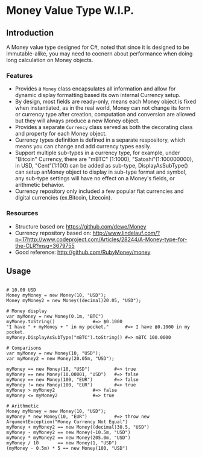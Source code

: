 # Money Value Type W.I.P. #

## Introduction

A Money value type designed for C#, noted that since it is designed to be immutable-alike, you may need to cocnern about performance when doing long calculation on Money objects.

### Features

- Provides a `Money` class encapsulates all information and allow for dynamic display formatting based its own internal Currency setup.
- By design, most fields are ready-only, means each Money object is fixed when instantiated, as in the real world, Money can not change its form or currency type after creation, computation and conversion are allowed but they will always produce a new Money object.
- Provides a separate `Currency` class served as both the decorating class and property for each Money object.
- Currency types definition is defined in a separate respository, which means you can change and add currency types easily.
- Support multiple sub-types in a currency type, for example, under "Bitcoin" Currency, there are "mBTC" (1:1000), "Satoshi"(1:100000000), in USD, "Cent"(1:100) can be added as sub-type, DisplayAsSubType() can setup anMoney object to display in sub-type format and symbol, any sub-type settings will have no effect on a Money's fields, or arithmetic behavior.
- Currency repository only included a few popular fiat currencies and digital currencies (ex.Bitcoin, Litecoin).

### Resources

- Structure based on: https://github.com/dewe/Money
- Currency repository based on: http://www.lindelauf.com/?p=17http://www.codeproject.com/Articles/28244/A-Money-type-for-the-CLR?msg=3679755
- Good reference: http://github.com/RubyMoney/money


## Usage

```

# 10.00 USD
Money myMoney = new Money(10, "USD");
Money myMoney2 = new Money((decimal)20.05, "USD");

# Money display
var myMoney = new Money(0.1m, "BTC")
myMoney.toString()				#=> ฿0.1000
"I have " + myMoney + " in my pocket." 		#=> I have ฿0.1000 in my pocket.
myMoney.DisplayAsSubType("mBTC").toString()	#=> mBTC 100.0000

# Comparisons
var myMoney = new Money(10, "USD");
var myMoney2 = new Money(20.05m, "USD");

myMoney == new Money(10, "USD")			#=> true
myMoney == new Money(10.00001, "USD")	#=> false
myMoney == new Money(100, "EUR")		#=> false
myMoney != new Money(100, "EUR")		#=> true
myMoney > myMoney2				#=> false
myMoney <= myMoney2				#=> true

# Arithmetic
Money myMoney = new Money(10, "USD");
myMoney * new Money(10, "EUR")			#=> throw new ArgumentException("Money Currency Not Equal")
myMoney + myMoney2 == new Money((decimal)30.5, "USD")
myMoney - myMoney2 == new Money(-10.5m, "USD")
myMoney * myMoney2 == new Money(205.0m, "USD")
myMoney / 10       == new Money(1, "USD")
(myMoney - 0.5m) * 5 == new Money(100, "USD")



```
